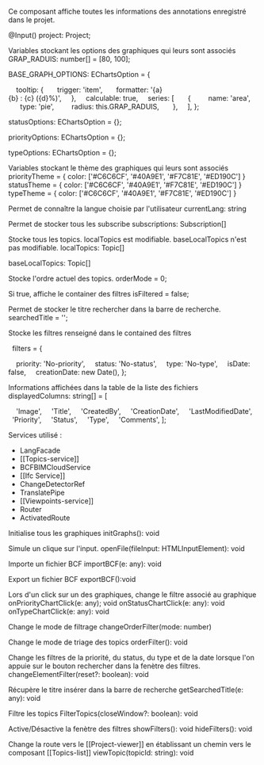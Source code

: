 Ce composant affiche toutes les informations des annotations enregistré dans le projet.

@Input() project: Project;

Variables stockant les options des graphiques qui leurs sont associés
GRAP_RADUIS: number[] = [80, 100];

BASE_GRAPH_OPTIONS: EChartsOption = {

    tooltip: {
      trigger: 'item',
      formatter: '{a} <br/>{b} : {c} ({d}%)',
    },
    calculable: true,
    series: [
      {
        name: 'area',
        type: 'pie',
        radius: this.GRAP_RADUIS,
      },
    ],
};

statusOptions: EChartsOption = {};

priorityOptions: EChartsOption = {};

typeOptions: EChartsOption = {};

Variables stockant le thème des graphiques qui leurs sont associés
priorityTheme = { color: ['#C6C6CF', '#40A9E1', '#F7C81E', '#ED190C'] }
statusTheme = { color: ['#C6C6CF', '#40A9E1', '#F7C81E', '#ED190C'] }
typeTheme = { color: ['#C6C6CF', '#40A9E1', '#F7C81E', '#ED190C'] }

Permet de connaître la langue choisie par l'utilisateur
currentLang: string

Permet de stocker tous les subscribe
subscriptions: Subscription[]

Stocke tous les topics. localTopics est modifiable. baseLocalTopics n'est pas modifiable.
localTopics: Topic[]

baseLocalTopics: Topic[]

Stocke l'ordre actuel des topics.
orderMode = 0;

Si true, affiche le container des filtres
isFiltered = false;

Permet de stocker le titre rechercher dans la barre de recherche.
searchedTitle = '';

Stocke les filtres renseigné dans le contained des filtres

  filters = {

    priority: 'No-priority',
    status: 'No-status',
    type: 'No-type',
    isDate: false,
    creationDate: new Date(),
};

Informations affichées dans la table de la liste des fichiers
displayedColumns: string[] = [

    'Image',
    'Title',
    'CreatedBy',
    'CreationDate',
    'LastModifiedDate',
    'Priority',
    'Status',
    'Type',
    'Comments',
];

Services utilisé :
- LangFacade
- [[Topics-service]]
- BCFBIMCloudService
- [[Ifc Service]]
- ChangeDetectorRef
- TranslatePipe
- [[Viewpoints-service]]
- Router
- ActivatedRoute


Initialise tous les graphiques
initGraphs(): void

Simule un clique sur l'input.
openFile(fileInput: HTMLInputElement): void

Importe un fichier BCF
importBCF(e: any): void

Export un fichier BCF
exportBCF():void

Lors d'un click sur un des graphiques, change le filtre associé au graphique
onPriorityChartClick(e: any); void
onStatusChartClick(e: any): void
onTypeChartClick(e: any): void

Change le mode de filtrage
changeOrderFilter(mode: number)

Change le mode de triage des topics
orderFilter(): void

Change les filtres de la priorité, du status, du type et de la date lorsque l'on appuie sur le bouton rechercher dans la fenètre des filtres.
changeElementFilter(reset?: boolean): void

Récupère le titre insérer dans la barre de recherche
getSearchedTitle(e: any): void

Filtre les topics
FilterTopics(closeWindow?: boolean): void

Active/Désactive la fenètre des filtres
showFilters(): void
hideFilters(): void

Change la route vers le [[Project-viewer]] en établissant un chemin vers le composant [[Topics-list]]
viewTopic(topicId: string): void
